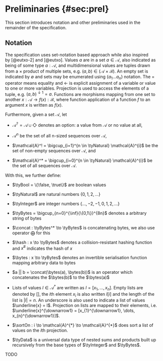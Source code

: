 # Preliminaries {#sec:prel}

This section introduces notation and other preliminaries used in the
remainder of the specification.

## Notation

The specification uses set-notation based approach while also inspired
by [@eutxo-2] and [@eutxo]. Values $a$ are in a set $a \in \mathcal{A}$,
also indicated as being of some type $a : \mathcal{A}$, and
multidimensional values are tuples drawn from a $\times$ product of
multiple sets, e.g. $(a,b) \in (\mathcal{A} \times \mathcal{B})$. An
empty set is indicated by $\emptyset$ and sets may be enumerated using
$\{a_1 \dots a_n\}$ notation. The $=$ operator means equality and
$\gets$ is explicit assignment of a variable or value to one or more
variables. Projection is used to access the elements of a tuple, e.g.
${(a,b)}^{\downarrow1} = a$. Functions are morphisms mapping from one
set to another $x : \mathcal{A} \to f(x) : \mathcal{B}$, where function
application of a function $f$ to an argument $x$ is written as $f(x)$.

Furthermore, given a set $\mathcal{A}$, let

-   $\mathcal{A}^? = \mathcal{A} \cup \Diamond$ denotes an option: a
    value from $\mathcal{A}$ or no value at all,

-   $\mathcal{A}^n$ be the set of all n-sized sequences over
    $\mathcal{A}$,

-   $\mathcal{A}^! = \bigcup_{i=1}^{n \in \tyNatural} \mathcal{A}^{i}$
    be the set of non-empty sequences over $\mathcal{A}$, and

-   $\mathcal{A}^* = \bigcup_{i=0}^{n \in \tyNatural} \mathcal{A}^{i}$
    be the set of all sequences over $\mathcal{A}$.

With this, we further define:

-   $\tyBool = \{\false, \true\}$ are boolean values

-   $\tyNatural$ are natural numbers $\{0, 1, 2, \ldots\}$

-   $\tyInteger$ are integer numbers
    $\{\ldots, −2, −1, 0, 1, 2, \ldots\}$

-   $\tyBytes = \bigcup_{n=0}^{\inf}{\{0,1\}}^{8n}$ denotes a arbitrary
    string of bytes

-   $\concat : \tyBytes^* \to \tyBytes$ is concatenating bytes, we also
    use operator $\bigoplus$ for this

-   $\hash : x \to \tyBytes$ denotes a collision-resistant hashing
    function and $x^{\#}$ indicates the hash of $x$

-   $\bytes : x \to \tyBytes$ denotes an invertible serialisation
    function mapping arbitrary data to bytes

-   $a || b = \concat(\bytes(a), \bytes(b))$ is an operator which
    concatenates the $\bytes(b)$ to the $\bytes(a)$

-   Lists of values $l \in \mathcal{A}^{*}$ are written as
    $l = [x_{1}, \ldots, x_{n}]$. Empty lists are denoted by $[]$, the
    $i$th element $x_{i}$ is also written $l[i]$ and the length of the
    list is $|l| = n$. An underscore is also used to indicate a list of
    values $\underline{x} = l$. Projection on lists are mapped to their
    elements, i.e.
    $\underline{x}^{\downarrow1} = [x_{1}^{\downarrow1}, \dots, x_{n}^{\downarrow1}]$.

-   $\sortOn : i \to \mathcal{A}^{*} \to \mathcal{A}^{*}$ does sort a
    list of values on the $i$th projection.

-   $\tyData$ is a universal data type of nested sums and products built
    up recursively from the base types of $\tyInteger$ and $\tyBytes$.

TODO
